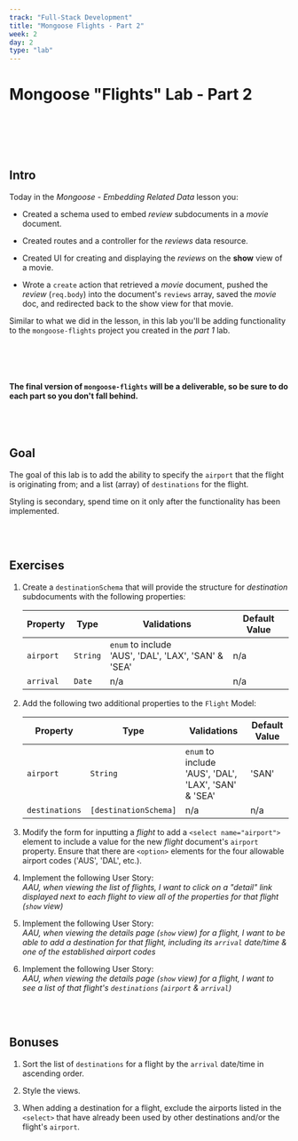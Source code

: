 ```yaml
---
track: "Full-Stack Development"
title: "Mongoose Flights - Part 2"
week: 2
day: 2
type: "lab"
---
```


# Mongoose "Flights" Lab - Part 2

<br>
<br>
<br>
<br>




## Intro

Today in the _Mongoose - Embedding Related Data_ lesson you:

- Created a schema used to embed _review_ subdocuments in a _movie_ document.

- Created routes and a controller for the _reviews_ data resource.

- Created UI for creating and displaying the _reviews_ on the **show** view of a movie.

- Wrote a `create` action that retrieved a _movie_ document, pushed the _review_ (`req.body`) into the document's `reviews` array, saved the _movie_ doc, and redirected back to the show view for that movie.

Similar to what we did in the lesson, in this lab you'll be adding functionality to the `mongoose-flights` project you created in the _part 1_ lab.

<br>
<br>
<br>



#### The final version of `mongoose-flights` will be a deliverable, so be sure to do each part so you don't fall behind.

<br>
<br>



## Goal

The goal of this lab is to add the ability to specify the `airport` that the flight is originating from; and a list (array) of `destinations` for the flight.

Styling is secondary, spend time on it only after the functionality has been implemented.

<br>
<br>



## Exercises

1. Create a `destinationSchema` that will provide the structure for _destination_ subdocuments with the following properties:

	| Property | Type | Validations | Default Value |
	|---|---|---|---|
	| `airport`| `String`| `enum` to include<br>'AUS', 'DAL', 'LAX', 'SAN' & 'SEA' | n/a |
	| `arrival`| `Date`| n/a | n/a | 

2. Add the following two additional properties to the `Flight` Model:

	| Property | Type | Validations | Default Value |
	|---|---|---|---|
	| `airport`| `String`| `enum` to include<br>'AUS', 'DAL', 'LAX', 'SAN' & 'SEA' | 'SAN' | 
	| `destinations`| `[destinationSchema]`| n/a | n/a | 

3. Modify the form for inputting a _flight_ to add a `<select name="airport">` element to include a value for the new _flight_ document's `airport` property. Ensure that there are `<option>` elements for the four allowable airport codes ('AUS', 'DAL', etc.).

4. Implement the following User Story:<br>_AAU, when viewing the list of flights, I want to click on a "detail" link displayed next to each flight to view all of the properties for that flight (`show` view)_

5. Implement the following User Story:<br>_AAU, when viewing the details page (`show` view) for a flight, I want to be able to add a destination for that flight, including its `arrival` date/time & one of the established airport codes_

6. Implement the following User Story:<br>_AAU, when viewing the details page (`show` view) for a flight, I want to see a list of that flight's `destinations` (`airport` & `arrival`)_

<br>
<br>




## Bonuses

1. Sort the list of `destinations` for a flight by the `arrival` date/time in ascending order.

2. Style the views.

3. When adding a destination for a flight, exclude the airports listed in the `<select>` that have already been used by other destinations and/or the flight's `airport`.

